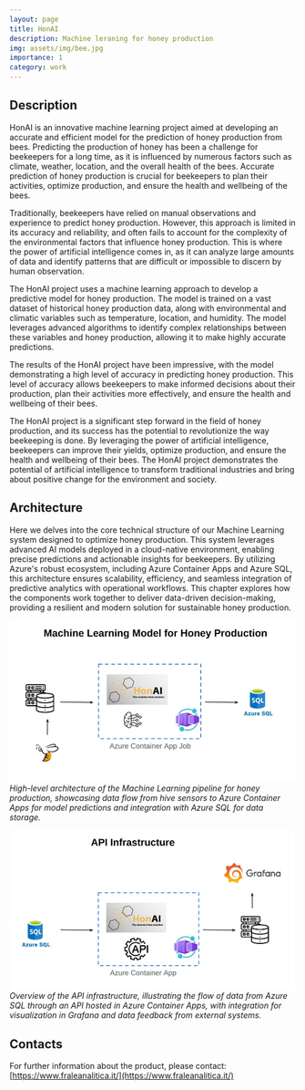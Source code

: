 ```yaml
---
layout: page
title: HonAI
description: Machine leraning for honey production
img: assets/img/bee.jpg
importance: 1
category: work
---
```


## Description

HonAI is an innovative machine learning project aimed at developing an accurate and efficient model for the prediction of honey production from bees. Predicting the production of honey has been a challenge for beekeepers for a long time, as it is influenced by numerous factors such as climate, weather, location, and the overall health of the bees. Accurate prediction of honey production is crucial for beekeepers to plan their activities, optimize production, and ensure the health and wellbeing of the bees.

Traditionally, beekeepers have relied on manual observations and experience to predict honey production. However, this approach is limited in its accuracy and reliability, and often fails to account for the complexity of the environmental factors that influence honey production. This is where the power of artificial intelligence comes in, as it can analyze large amounts of data and identify patterns that are difficult or impossible to discern by human observation.

The HonAI project uses a machine learning approach to develop a predictive model for honey production. The model is trained on a vast dataset of historical honey production data, along with environmental and climatic variables such as temperature, location, and humidity. The model leverages advanced algorithms to identify complex relationships between these variables and honey production, allowing it to make highly accurate predictions.

The results of the HonAI project have been impressive, with the model demonstrating a high level of accuracy in predicting honey production. This level of accuracy allows beekeepers to make informed decisions about their production, plan their activities more effectively, and ensure the health and wellbeing of their bees.

The HonAI project is a significant step forward in the field of honey production, and its success has the potential to revolutionize the way beekeeping is done. By leveraging the power of artificial intelligence, beekeepers can improve their yields, optimize production, and ensure the health and wellbeing of their bees. The HonAI project demonstrates the potential of artificial intelligence to transform traditional industries and bring about positive change for the environment and society.


## Architecture

Here we delves into the core technical structure of our Machine Learning system designed to optimize honey production. This system leverages advanced AI models deployed in a cloud-native environment, enabling precise predictions and actionable insights for beekeepers. By utilizing Azure's robust ecosystem, including Azure Container Apps and Azure SQL, this architecture ensures scalability, efficiency, and seamless integration of predictive analytics with operational workflows. This chapter explores how the components work together to deliver data-driven decision-making, providing a resilient and modern solution for sustainable honey production.



![Bee](assets/img/batch_honai.jpg)
*High-level architecture of the Machine Learning pipeline for honey production, showcasing data flow from hive sensors to Azure Container Apps for model predictions and integration with Azure SQL for data storage.*



![Bee](assets/img/api_honai.jpg)
*Overview of the API infrastructure, illustrating the flow of data from Azure SQL through an API hosted in Azure Container Apps, with integration for visualization in Grafana and data feedback from external systems.*


## Contacts

For further information about the product, please contact: [https://www.fraleanalitica.it/](https://www.fraleanalitica.it/)



